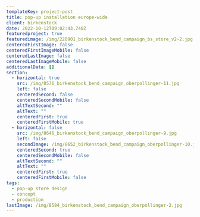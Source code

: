 ```yaml
---
templateKey: project-post
title: pop-up installation europe-wide
client: birkenstock
date: 2022-10-12T09:02:43.740Z
featuredproject: true
featuredimage: /img/220901_birkenstock_bend_campaign_bs_store_v2-2.jpg
centeredFirstImage: false
centeredFirstImageMobile: false
centeredLastImage: false
centeredLastImageMobile: false
additionalData: []
section:
  - horizontal: true
    src: /img/8576_birkenstock_bend_campaign_oberpollinger-11.jpg
    left: false
    centeredSecond: false
    centeredSecondMobile: false
    altTextSecond: ""
    altText: ""
    centeredFirst: true
    centeredFirstMobile: true
  - horizontal: false
    src: /img/8646_birkenstock_bend_campaign_oberpollinger-9.jpg
    left: false
    secondImage: /img/8652_birkenstock_bend_campaign_oberpollinger-10.jpg
    centeredSecond: true
    centeredSecondMobile: false
    altTextSecond: ""
    altText: ""
    centeredFirst: true
    centeredFirstMobile: false
tags:
  - pop-up store design
  - concept
  - production
lastImage: /img/8584_birkenstock_bend_campaign_oberpollinger-2.jpg
---
```

